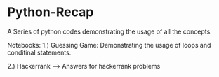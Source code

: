 # Python-Recap
A Series of python codes demonstrating the usage of all the concepts.

Notebooks:
1.) Guessing Game: Demonstrating the usage of loops and conditinal statements.

2.) Hackerrank --> Answers for hackerrank problems
